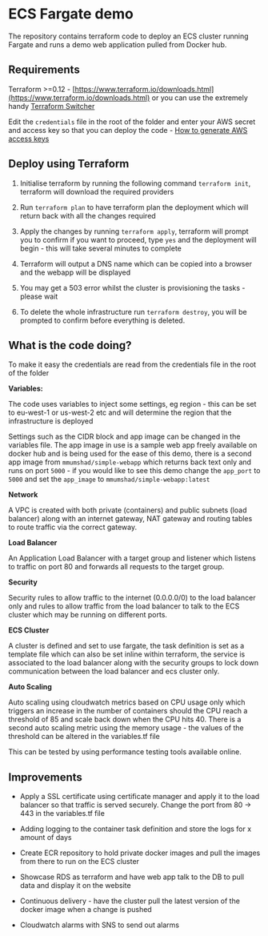   

# ECS Fargate demo

  

The repository contains terraform code to deploy an ECS cluster running Fargate and runs a demo web application pulled from Docker hub.

  

## Requirements

Terraform >=0.12 - [https://www.terraform.io/downloads.html](https://www.terraform.io/downloads.html) or you can use the extremely handy [Terraform Switcher](https://warrensbox.github.io/terraform-switcher/)

  

Edit the `credentials` file in the root of the folder and enter your AWS secret and access key so that you can deploy the code - [How to generate AWS access keys](https://docs.aws.amazon.com/IAM/latest/UserGuide/id_credentials_access-keys.html#Using_CreateAccessKey)

  

## Deploy using Terraform

  

1. Initialise terraform by running the following command `terraform init`, terraform will download the required providers

2. Run `terraform plan` to have terraform plan the deployment which will return back with all the changes required

3. Apply the changes by running `terraform apply`, terraform will prompt you to confirm if you want to proceed, type `yes` and the deployment will begin - this will take several minutes to complete

4. Terraform will output a DNS name which can be copied into a browser and the webapp will be displayed

5. You may get a 503 error whilst the cluster is provisioning the tasks - please wait

6. To delete the whole infrastructure run `terraform destroy`, you will be prompted to confirm before everything is deleted. 
  

## What is the code doing?

  

To make it easy the credentials are read from the credentials file in the root of the folder

  

**Variables:**

  

The code uses variables to inject some settings, eg region - this can be set to eu-west-1 or us-west-2 etc and will determine the region that the infrastructure is deployed

  

Settings such as the CIDR block and app image can be changed in the variables file. The app image in use is a sample web app freely available on docker hub and is being used for the ease of this demo, there is a second app image from `mmumshad/simple-webapp` which returns back text only and runs on port `5000` - if you would like to see this demo change the `app_port` to `5000` and set the `app_image` to `mmumshad/simple-webapp:latest`

  

**Network**

  

A VPC is created with both private (containers) and public subnets (load balancer) along with an internet gateway, NAT gateway and routing tables to route traffic via the correct gateway.

  

**Load Balancer**

  

An Application Load Balancer with a target group and listener which listens to traffic on port 80 and forwards all requests to the target group.

  

**Security**

  

Security rules to allow traffic to the internet (0.0.0.0/0) to the load balancer only and rules to allow traffic from the load balancer to talk to the ECS cluster which may be running on different ports.

  

**ECS Cluster**

  

A cluster is defined and set to use fargate, the task definition is set as a template file which can also be set inline within terraform, the service is associated to the load balancer along with the security groups to lock down communication between the load balancer and ecs cluster only.

  

**Auto Scaling**

  

Auto scaling using cloudwatch metrics based on CPU usage only which triggers an increase in the number of containers should the CPU reach a threshold of 85 and scale back down when the CPU hits 40. There is a second auto scaling metric using the memory usage - the values of the threshold can be altered in the variables.tf file

  

This can be tested by using performance testing tools available online.

  
  

## Improvements

  

- Apply a SSL certificate using certificate manager and apply it to the load balancer so that traffic is served securely. Change the port from 80 -> 443 in the variables.tf file

  

- Adding logging to the container task definition and store the logs for x amount of days

  

- Create ECR repository to hold private docker images and pull the images from there to run on the ECS cluster

  

- Showcase RDS as terraform and have web app talk to the DB to pull data and display it on the website

  

- Continuous delivery - have the cluster pull the latest version of the docker image when a change is pushed

  

- Cloudwatch alarms with SNS to send out alarms
